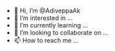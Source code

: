 - 👋 Hi, I’m @AdiveppaAk
- 👀 I’m interested in ...
- 🌱 I’m currently learning ...
- 💞️ I’m looking to collaborate on ...
- 📫 How to reach me ...

<!---
AdiveppaAk/AdiveppaAk is a ✨ special ✨ repository because its `README.md` (this file) appears on your GitHub profile.
You can click the Preview link to take a look at your changes.
--->
